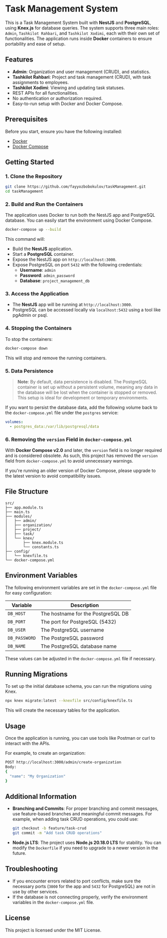 # Task Management System

This is a Task Management System built with **NestJS** and **PostgreSQL**, using **Knex.js** for database queries. The system supports three main roles: `Admin`, `Tashkilot Rahbari`, and `Tashkilot Xodimi`, each with their own set of functionalities. The application runs inside **Docker** containers to ensure portability and ease of setup.

## Features

- **Admin**: Organization and user management (CRUD), and statistics.
- **Tashkilot Rahbari**: Project and task management (CRUD), with task assignments to employees.
- **Tashkilot Xodimi**: Viewing and updating task statuses.
- REST APIs for all functionalities.
- No authentication or authorization required.
- Easy-to-run setup with Docker and Docker Compose.

## Prerequisites

Before you start, ensure you have the following installed:

- [Docker](https://www.docker.com/)
- [Docker Compose](https://docs.docker.com/compose/)

## Getting Started

### 1. Clone the Repository

```bash
git clone https://github.com/fayyozbobokulov/taskManagement.git
cd taskManagement
```

### 2. Build and Run the Containers

The application uses Docker to run both the NestJS app and PostgreSQL database. You can easily start the environment using Docker Compose.

```bash
docker-compose up --build
```

This command will:

- Build the **NestJS** application.
- Start a **PostgreSQL** container.
- Expose the NestJS app on `http://localhost:3000`.
- Expose PostgreSQL on port `5432` with the following credentials:
  - **Username**: `admin`
  - **Password**: `admin_password`
  - **Database**: `project_management_db`

### 3. Access the Application

- The **NestJS** app will be running at `http://localhost:3000`.
- PostgreSQL can be accessed locally via `localhost:5432` using a tool like pgAdmin or psql.

### 4. Stopping the Containers

To stop the containers:

```bash
docker-compose down
```

This will stop and remove the running containers.

### 5. Data Persistence

> **Note**: By default, data persistence is disabled. The PostgreSQL container is set up without a persistent volume, meaning any data in the database will be lost when the container is stopped or removed. This setup is ideal for development or temporary environments.

If you want to persist the database data, add the following volume back to the `docker-compose.yml` file under the `postgres` service:

```yaml
volumes:
  - postgres_data:/var/lib/postgresql/data
```

### 6. Removing the `version` Field in `docker-compose.yml`

With **Docker Compose v2.0** and later, the `version` field is no longer required and is considered obsolete. As such, this project has removed the `version` field from `docker-compose.yml` to avoid unnecessary warnings.

If you're running an older version of Docker Compose, please upgrade to the latest version to avoid compatibility issues.

## File Structure

```
src/
├── app.module.ts
├── main.ts
├── modules/
│   ├── admin/
│   ├── organization/
│   ├── project/
│   ├── task/
│   └── knex/
│       ├── knex.module.ts
│       └── constants.ts
├── config/
│   └── knexfile.ts
└── docker-compose.yml
```

## Environment Variables

The following environment variables are set in the `docker-compose.yml` file for easy configuration:

| Variable        | Description                        |
| --------------- | ---------------------------------- |
| `DB_HOST`     | The hostname for the PostgreSQL DB |
| `DB_PORT`     | The port for PostgreSQL (5432)     |
| `DB_USER`     | The PostgreSQL username            |
| `DB_PASSWORD` | The PostgreSQL password            |
| `DB_NAME`     | The PostgreSQL database name       |

These values can be adjusted in the `docker-compose.yml` file if necessary.

## Running Migrations

To set up the initial database schema, you can run the migrations using Knex.

```bash
npx knex migrate:latest --knexfile src/config/knexfile.ts
```

This will create the necessary tables for the application.

## Usage

Once the application is running, you can use tools like Postman or curl to interact with the APIs.

For example, to create an organization:

```bash
POST http://localhost:3000/admin/create-organization
Body:
{
  "name": "My Organization"
}
```

## Additional Information

- **Branching and Commits**: For proper branching and commit messages, use feature-based branches and meaningful commit messages. For example, when adding task CRUD operations, you could use:

  ```bash
  git checkout -b feature/task-crud
  git commit -m "Add task CRUD operations"
  ```
- **Node.js LTS**: The project uses **Node.js 20.18.0 LTS** for stability. You can modify the `Dockerfile` if you need to upgrade to a newer version in the future.

## Troubleshooting

- If you encounter errors related to port conflicts, make sure the necessary ports (`3000` for the app and `5432` for PostgreSQL) are not in use by other services.
- If the database is not connecting properly, verify the environment variables in the `docker-compose.yml` file.

## License

This project is licensed under the MIT License.
